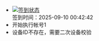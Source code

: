 - [![签到状态](https://github.com/womade/Cloud189-Actions/actions/workflows/main.yml/badge.svg?branch=main)](https://github.com/womade/Cloud189-Actions/actions/workflows/main.yml) <br> 签到时间：2025-09-10 00:42:42
- 开始执行帐号1
- 设备ID不存在，需要二次设备校验
